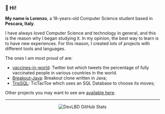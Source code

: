### 👋 Hi!
**My name is Lorenzo**, a 18-years-old Computer Science student based in **Pescara, Italy**.

I have always loved Computer Science and technology in general, and this is the reason why I began studying it.
In my opinion, the best way to learn is to have new experiences. For this reason, I created lots of projects with different tools and languages.

The ones I am most proud of are: 
 - [vaccines-in-world](https://github.com/DevLBD/vaccines-in-world): Twitter bot which tweets the percentage of fully vaccinated people in various countries in the world.
 - [Breakout-Java](https://github.com/DevLBD/Breakout-Java): Breakout clone written in Java;
 - [TrisSQL](https://github.com/DevLBD/TrisSQL): TicTacToe which uses an SQL Database to choose its moves;

Other projects you may want to see are [available here](https://github.com/DevLBD?tab=repositories).

---

<div align="center">
 
 ![DevLBD GitHub Stats](https://github-readme-stats.vercel.app/api/top-langs/?username=DevLBD&langs_count=8&layout=compact&theme=synthwave)

</div>
